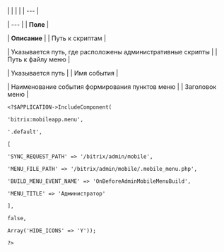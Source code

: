 |  |  |  |
| --- |

| --- |
| **Поле** |

| **Описание** |
| Путь к скриптам |

| Указывается путь, где расположены административные скрипты |
| Путь к файлу меню |

| Указывается путь |
| Имя события |

| Наименование события формирования пунктов меню |
| Заголовок меню |

```
<?$APPLICATION->IncludeComponent(

'bitrix:mobileapp.menu',

'.default',

[

'SYNC_REQUEST_PATH' => '/bitrix/admin/mobile',

'MENU_FILE_PATH' => '/bitrix/admin/mobile/.mobile_menu.php',

'BUILD_MENU_EVENT_NAME' => 'OnBeforeAdminMobileMenuBuild',

'MENU_TITLE' => 'Администратор'

],

false,

Array('HIDE_ICONS' => 'Y'));

?>


```